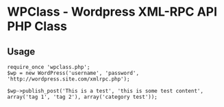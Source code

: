 # WPClass - Wordpress XML-RPC API PHP Class

## Usage

    require_once 'wpclass.php';
    $wp = new WordPress('username', 'password', 'http://wordpress.site.com/xmlrpc.php');
    
    $wp->publish_post('This is a test', 'this is some test content', array('tag 1', 'tag 2'), array('category test'));


